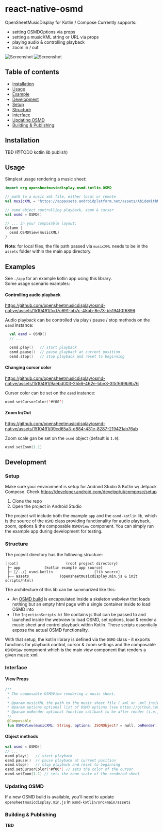 # react-native-osmd

OpenSheetMusicDisplay for Kotlin / Compose
Currently supports:
- setting OSMDOptions via props
- setting a musicXML string or URL via props
- playing audio & controlling playback
- zoom in / out

![Screenshot](screenshot_1.jpg)
![Screenshot](screenshot_2.jpg)

## Table of contents
* [Installation](#installation)
* [Usage](#usage)
* [Example](#example)
* [Development](#development)
* [Setup](#setup)
* [Structure](#structure)
* [Interface](#interface)
* [Updating OSMD](#updating-osmd)
* [Building & Publishing](#building--publishing)

## Installation

TBD (@TODO kotlin lib publish)

## Usage

Simplest usage rendering a music sheet:
```kotlin
import org.opensheetmusicdisplay.osmd.kotlin.OSMD

// path to a music xml file, either local or remote
val musicXML = "https://appassets.androidplatform.net/assets/AbideWithMe.mxl"

// osmd object controlling playback, zoom & cursor
val osmd = OSMD()

// ... in your composable layout:
Column {
  osmd.OSMDView(musicXML)
}
```

**Note**: for local files, the file path passed via `musicXML` needs to be in the `assets` folder within the main app directory. 

## Examples
See `./app` for an example kotlin app using this library.  
Some usage scenario examples:

#### Controlling audio playback

https://github.com/opensheetmusicdisplay/osmd-native/assets/1510491/fcd7c691-bb7c-45bb-8e73-b5194f0f6896

Audio playback can be controlled via play / pause / stop methods on the `osmd` instance:  

```kotlin
  val osmd = OSMD()
  // ...

  osmd.play()   // start playback
  osmd.pause()  // pause playback at current position
  osmd.stop()   // stop playback and reset to beginning
```
#### Changing cursor color

https://github.com/opensheetmusicdisplay/osmd-native/assets/1510491/9aebd003-2556-462e-bbe3-3f5f669b9b76

Cursor color can be set  on the `osmd` instance:
```kotlin
osmd.setCursorColor('#f00')
```

#### Zoom In/Out

https://github.com/opensheetmusicdisplay/osmd-native/assets/1510491/09cd65a3-d884-431e-8287-219421ab76ab

Zoom scale gan be set on the `osmd` object (default is `1.0`):
```kotlin
osmd.setZoom(1.1)
```

## Development

### Setup
Make sure your environment is setup for Android Studio & Kotlin w/ Jetpack Compose.
Check https://developer.android.com/develop/ui/compose/setup 



1. Clone the repo
2. Open the project in Android Studio

The project will include both the example `app` and the `osmd-kotlin` lib, which is the source of the `OSMD` class providing functionality for audio playback, zoom, options & the composable `OSMDView` component. You can simply run the example app during development for testing.


### Structure
The project directory has the following structure:
```
[root]                      (root project directory)
 ├─ app           (kotlin example app source) 
 ├─ [/../] osmd-kotlin                   (lib source) 
 ├── assets              (opensheetmusicdisplay.min.js & init scripts/html) 
```
The architecture of this lib can be summarized like this:
- An [OSMD build](https://github.com/opensheetmusicdisplay/opensheetmusicdisplay) is encapsulated inside a skeleton  webview that loads nothing but an empty html page with a single container inside to load OSMD into
- The `InjectionScripts.kt` file contains js that can be passed to and launched inside the webview to load OSMD, set options, load & render a music sheet and control playback within Kotlin. These scripts essentially expose the actual OSMD functionality.

With that setup, the kotlin library is defined via the `OSMD` class -  it exports functions for playback control, cursor & zoom settings and the composable `OSMDView` component which is the main view component that renders a given music xml.

### Interface

#### View Props
```kotlin
/**
 * The composable OSMDView rendering a music sheet.
 *
 * @param musicXML the path to the music sheet file (.xml or .mxl inside assets folder)
 * @param options optional list of OSMD options (see https://github.com/opensheetmusicdisplay/osmd-types-player )
 * @param onRender optional function callback to be after render (i.e., for loading indicators etc.)
 */
 @Composable
 fun OSMDView(musicXML: String, options: JSONObject? = null, onRender: (() -> Unit)? = null)
```
#### Object methods
```kotlin
val osmd = OSMD()
// ...
osmd.play()   // start playback
osmd.pause()  // pause playback at current position
osmd.stop()   // stop playback and reset to beginning
osmd.setCursorColor('#f00') // sets the color of the cursor
osmd.setZoom(1.1) // sets the zoom scale of the rendered sheet
```

### Updating OSMD
If a new OSMD build is available, you'll need to update `opensheetmusicdisplay.min.js` in `osmd-kotlin/src/main/assets`

### Building & Publishing

**TBD**
